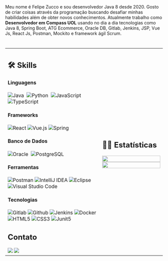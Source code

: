 <!-- <img src="https://raw.githubusercontent.com/MicaelliMedeiros/micaellimedeiros/master/image/computer-illustration.png" min-width="400px" max-width="400px" width="400px" align="right" alt="Computador iuriCode"> -->

<div > 
  Meu nome é Felipe Zucco e sou desenvolvedor Java 8 desde 2020.
  Gosto de criar coisas através da programação buscando desafiar minhas habilidades além de obter novos conhecimentos.
  Atualmente trabalho como <strong>Desenvolvedor em Compass UOL</strong> 
  usando no dia a dia tecnologias como Java 8, Spring Boot, ATG Ecommerce, Oracle DB, Gitlab, Jenkins, JSP, Vue Js, React Js, Postman, Mockito
  e framework ágil Scrum.
</div>

<h1></h1>
<p align='center'>
</p>

<table width="100%" >

 <tr>
    <td width="60%">
     
## 🛠️ Skills

#### Linguagens

![Java](https://img.shields.io/badge/Java-ED8B00?style=for-the-badge&logo=java&logoColor=white)&nbsp;
![Python](https://img.shields.io/badge/Python-3776AB?style=for-the-badge&logo=python&logoColor=white)&nbsp;
![JavaScript](https://img.shields.io/badge/JavaScript-F7DF1E?style=for-the-badge&logo=javascript&logoColor=black)&nbsp;
![TypeScript](https://img.shields.io/badge/TypeScript-007ACC?style=for-the-badge&logo=typescript&logoColor=white)

#### Frameworks

![React](https://img.shields.io/badge/react-%2320232a.svg?style=for-the-badge&logo=react&logoColor=%2361DAFB)
![Vue.js](https://img.shields.io/badge/vuejs-%2335495e.svg?style=for-the-badge&logo=vuedotjs&logoColor=%234FC08D)
![Spring](https://img.shields.io/badge/spring-%236DB33F.svg?style=for-the-badge&logo=spring&logoColor=white)

#### Banco de Dados

![Oracle](https://img.shields.io/badge/Oracle-F80000?style=for-the-badge&logo=Oracle&logoColor=white)&nbsp;
![PostgreSQL](https://img.shields.io/badge/PostgreSQL-316192?style=for-the-badge&logo=postgresql&logoColor=white)

#### Ferramentas
      
![Postman](https://img.shields.io/badge/Postman-FF6C37?style=for-the-badge&logo=postman&logoColor=white)
![IntelliJ IDEA](https://img.shields.io/badge/IntelliJIDEA-000000.svg?style=for-the-badge&logo=intellij-idea&logoColor=white)
![Eclipse](https://img.shields.io/badge/Eclipse-FE7A16.svg?style=for-the-badge&logo=Eclipse&logoColor=white)
![Visual Studio Code](https://img.shields.io/badge/Visual%20Studio%20Code-0078d7.svg?style=for-the-badge&logo=visual-studio-code&logoColor=white) 
      
#### Tecnologias

![Gitlab](https://img.shields.io/badge/GitLab-330F63?style=for-the-badge&logo=gitlab&logoColor=white)
![Github](https://img.shields.io/badge/GitHub-100000?style=for-the-badge&logo=github&logoColor=white)
![Jenkins](https://img.shields.io/badge/Jenkins-D24939?style=for-the-badge&logo=Jenkins&logoColor=white)
![Docker](https://img.shields.io/badge/docker-%230db7ed.svg?style=for-the-badge&logo=docker&logoColor=white)
![HTML5](https://img.shields.io/badge/html5-%23E34F26.svg?style=for-the-badge&logo=html5&logoColor=white)
![CSS3](https://img.shields.io/badge/css3-%231572B6.svg?style=for-the-badge&logo=css3&logoColor=white)
![Junit5](https://img.shields.io/badge/Junit5-25A162?style=for-the-badge&logo=junit5&logoColor=white)

## Contato
      
<a href="felipecostazucco@gmail.com" alt="Gmail">
<img src="https://img.shields.io/badge/Gmail-D14836?style=for-the-badge&logo=gmail&logoColor=white" /></a>

<a href="http://www.linkedin.com/in/felipecostazucco" alt="Linkedin">
<img src="https://img.shields.io/badge/LinkedIn-0077B5?style=for-the-badge&logo=linkedin&logoColor=white" /></a>
      
</td>
    <td>
  
## 📄📜 Estatísticas


<p align="center">
  <img width="100%" src="https://github-readme-stats.vercel.app/api?username=felipezucco&theme=algolia&show_icons=true&bg_color=transparent&title_color=navy&text_color=black" />
 </br>
  <img width="100%" src="https://github-readme-stats.vercel.app/api/top-langs/?username=felipezucco&exclude_repo=Portfolio,HomePal&langs_count=7&layout=compact&bg_color=transparent" />
</p>
     
  </td>
 </tr>
</table>
